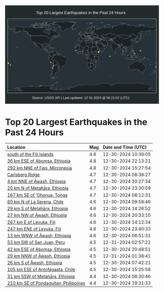 ![Map](./map.png)

# Top 20 Largest Earthquakes in the Past 24 Hours

| Location | Mag | Date and Time (UTC) |
|:---|:---|:---|
| [south of the Fiji Islands](https://earthquake.usgs.gov/earthquakes/eventpage/us6000pgh3) | 4.8 | 12-30-2024 10:39:05 |
| [36 km ESE of Abomsa, Ethiopia](https://earthquake.usgs.gov/earthquakes/eventpage/us6000pgjz) | 4.8 | 12-30-2024 22:13:21 |
| [292 km NNE of Fais, Micronesia](https://earthquake.usgs.gov/earthquakes/eventpage/us6000pghx) | 4.8 | 12-30-2024 15:27:54 |
| [Carlsberg Ridge](https://earthquake.usgs.gov/earthquakes/eventpage/us6000pggd) | 4.7 | 12-30-2024 08:38:27 |
| [4 km NNE of Āwash, Ethiopia](https://earthquake.usgs.gov/earthquakes/eventpage/us6000pgj9) | 4.7 | 12-30-2024 20:27:34 |
| [20 km N of Metahāra, Ethiopia](https://earthquake.usgs.gov/earthquakes/eventpage/us6000pgkb) | 4.7 | 12-30-2024 23:30:59 |
| [167 km SE of ‘Ohonua, Tonga](https://earthquake.usgs.gov/earthquakes/eventpage/us6000pgg7) | 4.7 | 12-30-2024 08:12:31 |
| [60 km N of La Serena, Chile](https://earthquake.usgs.gov/earthquakes/eventpage/us6000pggx) | 4.6 | 12-30-2024 09:58:46 |
| [29 km S of Metahāra, Ethiopia](https://earthquake.usgs.gov/earthquakes/eventpage/us6000pghr) | 4.6 | 12-30-2024 14:26:52 |
| [27 km NW of Āwash, Ethiopia](https://earthquake.usgs.gov/earthquakes/eventpage/us6000pgjf) | 4.6 | 12-30-2024 20:33:10 |
| [267 km E of Levuka, Fiji](https://earthquake.usgs.gov/earthquakes/eventpage/us6000pghq) | 4.6 | 12-30-2024 14:12:34 |
| [247 km ENE of Levuka, Fiji](https://earthquake.usgs.gov/earthquakes/eventpage/us6000pgkd) | 4.6 | 12-30-2024 23:40:33 |
| [13 km WNW of Āwash, Ethiopia](https://earthquake.usgs.gov/earthquakes/eventpage/us6000pgfs) | 4.6 | 12-30-2024 06:51:31 |
| [53 km SW of San Juan, Peru](https://earthquake.usgs.gov/earthquakes/eventpage/us6000pgl3) | 4.5 | 12-31-2024 02:57:22 |
| [42 km ESE of Abomsa, Ethiopia](https://earthquake.usgs.gov/earthquakes/eventpage/us6000pgjh) | 4.5 | 12-30-2024 20:48:51 |
| [29 km NNW of Āwash, Ethiopia](https://earthquake.usgs.gov/earthquakes/eventpage/us6000pgku) | 4.5 | 12-31-2024 01:38:41 |
| [26 km S of Āwash, Ethiopia](https://earthquake.usgs.gov/earthquakes/eventpage/us6000pgg2) | 4.5 | 12-30-2024 07:42:21 |
| [105 km ESE of Antofagasta, Chile](https://earthquake.usgs.gov/earthquakes/eventpage/us6000pghw) | 4.5 | 12-30-2024 15:25:58 |
| [31 km SSW of Metahāra, Ethiopia](https://earthquake.usgs.gov/earthquakes/eventpage/us6000pggc) | 4.4 | 12-30-2024 08:30:46 |
| [210 km SE of Pondaguitan, Philippines](https://earthquake.usgs.gov/earthquakes/eventpage/us6000pgix) | 4.4 | 12-30-2024 19:21:33 |

